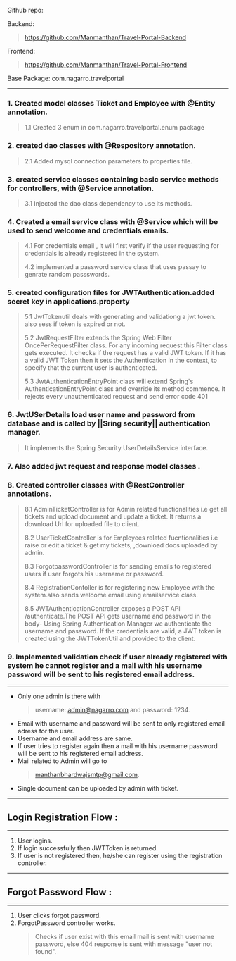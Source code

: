 Github repo:

Backend: 
>https://github.com/Manmanthan/Travel-Portal-Backend

Frontend:
>https://github.com/Manmanthan/Travel-Portal-Frontend

Base Package: com.nagarro.travelportal
_____________________________________________________________________________________________________________________________________________________________________

### 1. Created model classes Ticket and Employee with @Entity annotation.
>1.1 Created 3 enum in com.nagarro.travelportal.enum package
	
### 2. created dao classes with @Respository annotation.
>2.1 Added mysql connection parameters to properties file.

### 3. created service classes containing basic service methods for controllers, with @Service annotation.
>3.1 Injected the dao class dependency to use its methods.

### 4. Created a email service class with @Service which will be used to send welcome and credentials emails.
>4.1 For credentials email , it will first verify if the user requesting for credentials is already registered 
	in the system.
> 
>4.2 implemented a password service class that uses passay to genrate random passswords.

### 5. created configuration files for JWTAuthentication.added secret key in applications.property

>5.1 JwtTokenutil deals with generating and validationg a jwt token. also sess if token is expired or not.
>
>5.2 JwtRequestFilter extends the Spring Web Filter OncePerRequestFilter class. For any incoming request
		 this Filter class gets executed. It checks if the request has a valid JWT token. If it has a valid JWT 
		 Token then it sets the Authentication in the context, to specify that the current user is authenticated.
>
>5.3 JwtAuthenticationEntryPoint class will extend Spring's AuthenticationEntryPoint class and override its method commence.
 		It rejects every unauthenticated request and send error code 401

### 6. JwtUSerDetails load user name and password from database and is called by ||Sring security|| authentication manager.
>It implements the Spring Security UserDetailsService interface. 

### 7. Also added jwt request and response model classes .

### 8. Created controller classes with @RestController annotations.

>8.1 AdminTicketController is for Admin related functionalities i.e get all tickets and upload document and update a ticket.
		 It returns a download Url for uploaded file to client.
>
>8.2 UserTicketController is for Employees related fucntionalities i.e raise or edit a ticket & get my tickets,
		,download docs uploaded by admin.
>
>8.3 ForgotpasswordController is for sending emails to registered users if user forgots his username or password.
>
>8.4 RegistrationContoller is for registering new Employee with the system.also sends welcome email using emailservice class.
>
>8.5 JWTAuthenticationController exposes a POST API /authenticate.The POST API gets username and password in 
		the body- Using Spring Authentication Manager we authenticate the username and password.
		If the credentials are valid, a JWT token is created using the JWTTokenUtil and provided to the client.
		
### 9. Implemented validation check if user already registered with system he cannot register and a mail with his username password will be sent to his registered email address.
 





_________________________________________________________________________________________________________________________________________________________________________________________________________________________________________________________________________________________________________________________________________________________________________________________________________________________________________	

- Only one admin is there with 
  >username: admin@nagarro.com and password: 1234.
- Email with username and password will be sent to only registered email adress for the user.
- Username and email address are same.
- If user tries to register again then a mail with his username password will be sent to his registered email address.
- Mail related to Admin will go to 
  >manthanbhardwajsmtp@gmail.com.
- Single document can be uploaded by admin with ticket.



_________________________________________________________________________________________________________________________________________________________________________________________________________________________



## Login Registration Flow : 
________________________


1. User logins.
2. If login successfully then JWTToken is returned.
3. If user is not registered then, he/she can register using the registration controller.

		

_________________________________________________________________________________________________________________________________________________________________________________________________________________________



## Forgot Password Flow :
________________________

1. User clicks forgot password.
2. ForgotPassword controller works.
   > Checks if user exist with this email
   mail is sent with username password, else
   404 response is sent with message "user not found".
   